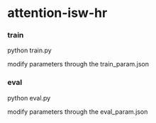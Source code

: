 # attention-isw-hr

### train

python train.py

modify parameters through the train_param.json

### eval

python eval.py

modify parameters through the eval_param.json
